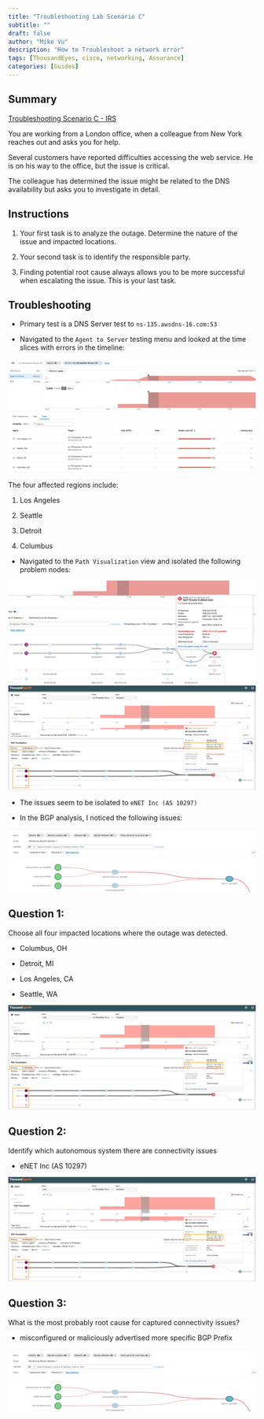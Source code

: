 ```yaml
---
title: "Troubleshooting Lab Scenario C"
subtitle: ""
draft: false
author: "Mike Vu"
description: "How to Troubleshoot a network error"
tags: [ThousandEyes, cisco, networking, Assurance]
categories: [Guides]
---
```

## Summary

<a href = "https://webysvi.share.thousandeyes.com/view/cloud-and-enterprise-agents/?roundId=1524569400&metric=availability&scenarioId=dnsServer&testId=619444&serverId=239927">Troubleshooting Scenario C - IRS</a>

You are working from a London office, when a colleague from New York reaches out and asks you for help.

Several customers have reported difficulties accessing the web service. He is on his way to the office, but the issue is critical.

The colleague has determined the issue might be related to the DNS availability but asks you to investigate in detail.

## Instructions

1. Your first task is to analyze the outage. Determine the nature of the issue and impacted locations.

2. Your second task is to identify the responsible party.

3. Finding potential root cause always allows you to be more successful when escalating the issue. This is your last task.

## Troubleshooting

- Primary test is a DNS Server test to `ns-135.awsdns-16.com:53`

- Navigated to the `Agent to Server` testing menu and looked at the time slices with errors in the timeline:

<img src="time-slice.png">

The four affected regions include:

1. Los Angeles

2. Seattle

3. Detroit

4. Columbus

- Navigated to the `Path Visualization` view and isolated the following problem nodes:

<img src="problem-nodes.png">

<img src="four-nodes.png">

- The issues seem to be isolated to `eNET Inc (AS 10297)`

- In the BGP analysis, I noticed the following issues:

<img src = "bgp-issues.png">

## Question 1: 

Choose all four impacted locations where the outage was detected.

- Columbus, OH

- Detroit, MI

- Los Angeles, CA

- Seattle, WA

<img src="four-nodes.png">

## Question 2:

Identify which autonomous system there are connectivity issues

- eNET Inc (AS 10297)

<img src="four-nodes.png">

## Question 3: 

What is the most probably root cause for captured connectivity issues?

- misconfigured or maliciously advertised more specific BGP Prefix

<img src = "bgp-issues.png">

